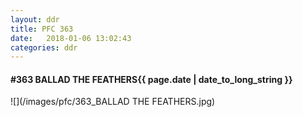 ```yaml
---
layout: ddr
title: PFC 363
date:   2018-01-06 13:02:43
categories: ddr
---
```


#### **#363** BALLAD THE FEATHERS<span class="pull-right">{{ page.date | date_to_long_string }}</span>
![](/images/pfc/363_BALLAD THE FEATHERS.jpg)
